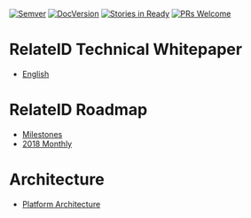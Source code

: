 [![Semver](http://img.shields.io/SemVer/2.0.0.png)](http://semver.org/spec/v2.0.0.html)
[![DocVersion](https://img.shields.io/badge/DocVersion-0.0.1-green.svg)](https://github.com/relateid/Documentation)
[![Stories in Ready](https://badge.waffle.io/relateid/Documentation.svg?label=ready)](https://waffle.io/relateid/Documentation)
[![PRs Welcome](https://img.shields.io/badge/PRs-welcome-brightgreen.svg?style=flat-square)](http://makeapullrequest.com)

# RelateID Technical Whitepaper

* [English](RelateIDTechnicalWhitepaper.md)

# RelateID Roadmap

* [Milestones](Roadmap.md)
* [2018 Monthly](Roadmap-2018-Jan.md)

# Architecture

* [Platform Architecture](platform/README.md)
